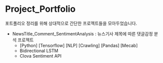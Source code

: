 # Project_Portfolio
포트폴리오 정리를 위해 상대적으로 간단한 프로젝트들을 모아두었습니다.

- NewsTitle_Comment_SentimentAnalysis : 뉴스기사 제목에 따른 댓글감정 분석 프로젝트
  - [Python]  [Tensorflow]  [NLP]  [Crawling]  [Pandas]  [Mecab]
  - Bidirectional LSTM
  - Clova Sentiment API
